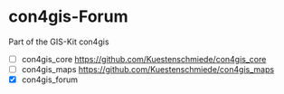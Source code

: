 con4gis-Forum
=============

Part of the GIS-Kit con4gis

- [ ] con4gis_core https://github.com/Kuestenschmiede/con4gis_core
- [ ] con4gis_maps https://github.com/Kuestenschmiede/con4gis_maps
- [x] con4gis_forum
